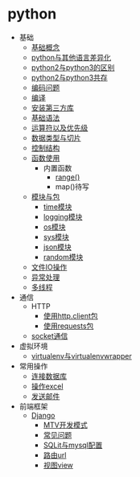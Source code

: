 ﻿# python
* 基础
  * [基础概念](py_basic.md)
  * [python与其他语言差异化](py_mubeknow.md)
  * [python2与python3的区别](py_py2py3.md)
  * [python2与python3共存](py_py2with3.md)
  * [编码问题](py_coding.md)
  * [编译](py_compile.md)
  * [安装第三方库](py_installThirdPartyLibraries.md)
  * [基础语法](py_basic_grammer.md)
  * [运算符以及优先级](py_operator.md)
  * [数据类型与切片](py_basicData_type.md)
  * [控制结构](py_controlStructure.md)
  * [函数使用](py_function.md)
     * 内置函数
	   * [range()](py_function_range.md)
	   * map()待写
  * [模块与包](py_module.md)
     * [time模块](py_module_time.md)
     * [logging模块](py_module_logging.md)
     * [os模块](py_module_os.md)
	 * [sys模块](py_module_sys.md)
     * [json模块](py_module_JSON.md)
	 * [random模块](py_module_random.md)
  * [文件IO操作](py_IO.md)
  * [异常处理](py_exception.md)
  * [多线程](py_thread.md)
* 通信
  * HTTP
    * [使用http.client包](communication/py_http_client.md)
    * [使用requests包](communication/py_requests.md)
  * [socket通信](py_socket.md)
* 虚拟环境
  * [virtualenv与virtualenvwrapper](./tools/py_virtualenv.md)
* 常用操作
  * [连接数据库](./tools/py_PDBC.md)
  * [操作excel](./tools/py_operateExcel.md)
  * [发送邮件](./tools/py_sendEmail.md)
* 前端框架
  * [Django](frontend/py_django.md)
    * [MTV开发模式](frontend/py_mtv.md)
    * [常见问题](frontend/problem.md)
    * [SQLit与mysql配置](frontend/py_sqlite_mysql.md)
    * [路由url](frontend/py_url.md)
    * [视图view](frontend/py_view.md)
